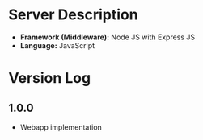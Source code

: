 # Server Description

* __Framework (Middleware):__ Node JS with Express JS
* __Language:__ JavaScript

# Version Log

## 1.0.0

* Webapp implementation